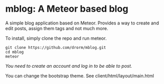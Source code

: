 mblog: A Meteor based blog
=====

A simple blog application based on Meteor.  Provides a way to create and edit posts, assign them tags and not much more.

To install, simply clone the repo and run meteor.

```
git clone https://github.com/drorm/mblog.git
cd mblog
meteor
```

*You need to create an account and log in to be able to post.*

You can change the bootstrap theme. See client/html/layout/main.html
